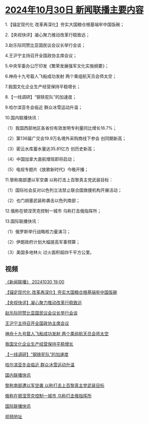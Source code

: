 # [2024年10月30日 新闻联播主要内容](https://tv.cctv.com/lm/xwlb/day/20241030.shtml)

1.【锚定现代化 改革再深化】夯实大国粮仓根基端牢中国饭碗；

2.【央视快评】凝心聚力推动改革行稳致远；

3.赵乐际同赞比亚国民议会议长举行会谈；

4.王沪宁主持召开全国政协主席会议；

5.中央军委办公厅印发《繁荣发展强军文化实施纲要》；

6.神舟十九号载人飞船成功发射 两个乘组航天员会师太空；

7.我国文化企业生产经营保持平稳增长；

8.【一线调研】“钢铁驼队”的加速度；

9.哈尔滨亚冬会临近 群众冰雪运动升温；

10.国内联播快讯：

（1）我国西部地区各省份有效发明专利量同比增长16.7%；

（2）第136届广交会19.9万名境外采购商线下参会 创同期新高；

（3）密云水库蓄水量达35.81亿方 创历史新高；

（4）中国加拿大直航增班即将启动；

（5）电视专题片《放歌新时代》今晚开播；

11.黎称南部遭以军空袭 以称打击上百黎真主党武装目标：

（1）国际社会反对以色列立法禁止联合国救援机构开展活动；

（2）也门胡塞武装称袭击以色列南部；

12.俄称在顿涅茨克控制一城市 乌称打击俄指挥所；

13.国际联播快讯：

（1）俄罗斯举行战略核力量演习；

（2）伊朗政府计划大幅提高军事预算；

（3）美国多地林火 过火面积超四千平方公里。

## 视频

[《新闻联播》 20241030 19:00](https://tv.cctv.com/2024/10/30/VIDEUlPz1Qusy41JFQj3LMLd241030.shtml)

[【锚定现代化 改革再深化】夯实大国粮仓根基端牢中国饭碗](https://tv.cctv.com/2024/10/30/VIDEhQkfXhmoRcaYcfkhHCHG241030.shtml)

[【央视快评】凝心聚力推动改革行稳致远](https://tv.cctv.com/2024/10/30/VIDEAb6WtuwOjFbi1LQz26ma241030.shtml)

[赵乐际同赞比亚国民议会议长举行会谈](https://tv.cctv.com/2024/10/30/VIDECahdGwF07kntHg126LvC241030.shtml)

[王沪宁主持召开全国政协主席会议](https://tv.cctv.com/2024/10/30/VIDEQOu82Sjamqj8zp3YqQXz241030.shtml)

[神舟十九号载人飞船成功发射 两个乘组航天员会师太空](https://tv.cctv.com/2024/10/30/VIDESGr0nve6Xuw382oAJJrp241030.shtml)

[我国文化企业生产经营保持平稳增长](https://tv.cctv.com/2024/10/30/VIDEfTk1d4CcebdHizgNKRkH241030.shtml)

[【一线调研】“钢铁驼队”的加速度](https://tv.cctv.com/2024/10/30/VIDEqgoMrpsSZeGxmeVGWfSx241030.shtml)

[哈尔滨亚冬会临近 群众冰雪运动升温](https://tv.cctv.com/2024/10/30/VIDEVpmq7Z4VTQwNCjn4ZFVW241030.shtml)

[国内联播快讯](https://tv.cctv.com/2024/10/30/VIDELnit9irxv9ACC6rWrS6x241030.shtml)

[黎称南部遭以军空袭 以称打击上百黎真主党武装目标](https://tv.cctv.com/2024/10/30/VIDEYOcxH9NsCRsE3fNOfxMZ241030.shtml)

[俄称在顿涅茨克控制一城市 乌称打击俄指挥所](https://tv.cctv.com/2024/10/30/VIDERtNDnzjo8qIFkIJtsq48241030.shtml)

[国际联播快讯](https://tv.cctv.com/2024/10/30/VIDEcQGduOJSBjS1hbV5HVHK241030.shtml)

[视频地址](https://tv.cctv.com/lm/xwlb/day/20241030.shtml) 

